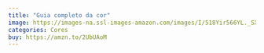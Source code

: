 ```yaml
---
title: "Guia completo da cor"
image: https://images-na.ssl-images-amazon.com/images/I/518Yir566YL._SX454_BO1,204,203,200_.jpg
categories: Cores
buy: https://amzn.to/2UbUAoM
---
```

